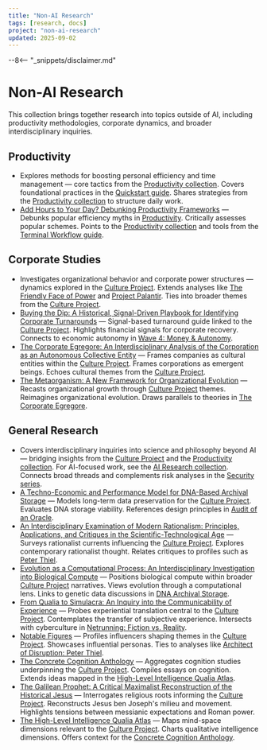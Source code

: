 ```yaml
---
title: "Non-AI Research"
tags: [research, docs]
project: "non-ai-research"
updated: 2025-09-02
---
```


--8<-- "_snippets/disclaimer.md"

# Non-AI Research

This collection brings together research into topics outside of AI, including productivity methodologies, corporate dynamics, and broader interdisciplinary inquiries.

## Productivity
- Explores methods for boosting personal efficiency and time management — core tactics from the [Productivity collection](../productivity/index.md).
  Covers foundational practices in the [Quickstart guide](../quickstart.md).
  Shares strategies from the [Productivity collection](../productivity/index.md) to structure daily work.
- [Add Hours to Your Day? Debunking Productivity Frameworks](add-hours-to-your-day.md) — Debunks popular efficiency myths in [Productivity](../productivity/index.md).
  Critically assesses popular schemes.
  Points to the [Productivity collection](../productivity/index.md) and tools from the [Terminal Workflow guide](../terminal-workflow/index.md).

## Corporate Studies
- Investigates organizational behavior and corporate power structures — dynamics explored in the [Culture Project](../culture-project/index.md).
  Extends analyses like [The Friendly Face of Power](../friendly-face-of-power.md) and [Project Palantir](../project-palantir.md).
  Ties into broader themes from the [Culture Project](../culture-project/index.md).
- [Buying the Dip: A Historical, Signal-Driven Playbook for Identifying Corporate Turnarounds](buying-the-dip-playbook.md) — Signal-based turnaround guide linked to the [Culture Project](../culture-project/index.md).
  Highlights financial signals for corporate recovery.
  Connects to economic autonomy in [Wave 4: Money & Autonomy](../wave4-money-autonomy.md).
- [The Corporate Egregore: An Interdisciplinary Analysis of the Corporation as an Autonomous Collective Entity](corporate-egregore.md) — Frames companies as cultural entities within the [Culture Project](../culture-project/index.md).
  Frames corporations as emergent beings.
  Echoes cultural themes from the [Culture Project](../culture-project/index.md).
- [The Metaorganism: A New Framework for Organizational Evolution](metaorganism.md) — Recasts organizational growth through [Culture Project](../culture-project/index.md) themes.
  Reimagines organizational evolution.
  Draws parallels to theories in [The Corporate Egregore](corporate-egregore.md).

## General Research
- Covers interdisciplinary inquiries into science and philosophy beyond AI — bridging insights from the [Culture Project](../culture-project/index.md) and the [Productivity collection](../productivity/index.md).
  For AI-focused work, see the [AI Research collection](../ai-research/index.md).
  Connects broad threads and complements risk analyses in the [Security series](../security/index.md).
- [A Techno-Economic and Performance Model for DNA-Based Archival Storage](dna-archival-storage-tepm.md) — Models long-term data preservation for the [Culture Project](../culture-project/index.md).
  Evaluates DNA storage viability.
  References design principles in [Audit of an Oracle](../audit-of-an-oracle.md).
- [An Interdisciplinary Examination of Modern Rationalism: Principles, Applications, and Critiques in the Scientific-Technological Age](modern-rationalism.md) — Surveys rationalist currents influencing the [Culture Project](../culture-project/index.md).
  Explores contemporary rationalist thought.
  Relates critiques to profiles such as [Peter Thiel](../architect-of-disruption-peter-thiel.md).
- [Evolution as a Computational Process: An Interdisciplinary Investigation into Biological Compute](evolution-as-a-computational-process.md) — Positions biological compute within broader [Culture Project](../culture-project/index.md) narratives.
  Views evolution through a computational lens.
  Links to genetic data discussions in [DNA Archival Storage](dna-archival-storage-tepm.md).
- [From Qualia to Simulacra: An Inquiry into the Communicability of Experience](from-qualia-to-simulacra.md) — Probes experiential translation central to the [Culture Project](../culture-project/index.md).
  Contemplates the transfer of subjective experience.
  Intersects with cyberculture in [Netrunning: Fiction vs. Reality](../netrunning-fiction-reality.md).
- [Notable Figures](inspiring-figures.md) — Profiles influencers shaping themes in the [Culture Project](../culture-project/index.md).
  Showcases influential personas.
  Ties to analyses like [Architect of Disruption: Peter Thiel](../architect-of-disruption-peter-thiel.md).
- [The Concrete Cognition Anthology](concrete-cognition-anthology.md) — Aggregates cognition studies underpinning the [Culture Project](../culture-project/index.md).
  Compiles essays on cognition.
  Extends ideas mapped in the [High-Level Intelligence Qualia Atlas](high-level-intelligence-qualia-atlas.md).
- [The Galilean Prophet: A Critical Maximalist Reconstruction of the Historical Jesus](galilean-prophet.md) — Interrogates religious roots informing the [Culture Project](../culture-project/index.md).
  Reconstructs Jesus ben Joseph's milieu and movement.
  Highlights tensions between messianic expectations and Roman power.
- [The High-Level Intelligence Qualia Atlas](high-level-intelligence-qualia-atlas.md) — Maps mind-space dimensions relevant to the [Culture Project](../culture-project/index.md).
  Charts qualitative intelligence dimensions.
  Offers context for the [Concrete Cognition Anthology](concrete-cognition-anthology.md).
